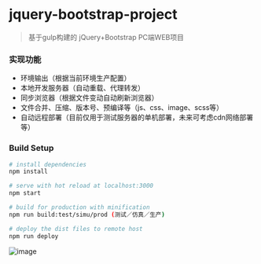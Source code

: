 # jquery-bootstrap-project
>基于gulp构建的 jQuery+Bootstrap PC端WEB项目

### 实现功能
- 环境输出（根据当前环境生产配置）
- 本地开发服务器（自动重载、代理转发）
- 同步浏览器（根据文件变动自动刷新浏览器）
- 文件合并、压缩、版本号、预编译等（js、css、image、scss等）
- 自动远程部署（目前仅用于测试服务器的单机部署，未来可考虑cdn网络部署等）

### Build Setup

``` bash
# install dependencies
npm install

# serve with hot reload at localhost:3000
npm start

# build for production with minification
npm run build:test/simu/prod (测试／仿真／生产)

# deploy the dist files to remote host
npm run deploy
```

![image](https://raw.githubusercontent.com/xiaoping6688/jquery-bootstrap-project/master/src/img/screenshot.png)
